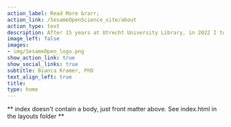 ```yaml
---
action_label: Read More &rarr;
action_link: /SesameOpenScience_site/about
action_type: text
description: After 15 years at Utrecht University Library, in 2022 I took on an exciting new challenge as independent advisor, research analyst and facilitator at Sesame Open Science - contributing to projects on open science, open metadata and open infrastructure.<br><br> You can contact me at <bianca@sesameopenscience.org>
image_left: false
images:
- img/SesameOpen_logo.png
show_action_link: true
show_social_links: true
subtitle: Bianca Kramer, PhD
text_align_left: true
title: 
type: home
---
```


** index doesn't contain a body, just front matter above.
See index.html in the layouts folder **
